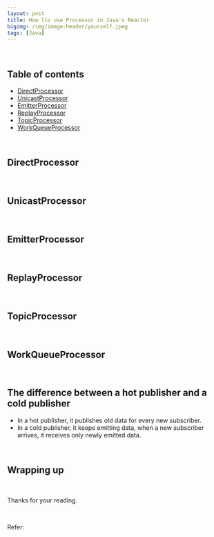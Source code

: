 ```yaml
---
layout: post
title: How lto use Processor in Java's Reactor
bigimg: /img/image-header/yourself.jpeg
tags: [Java]
---
```





<br>

## Table of contents
- [DirectProcessor](#directprocessor)
- [UnicastProcessor](#unicastprocessor)
- [EmitterProcessor](#emitterprocessor)
- [ReplayProcessor](#replayprocessor)
- [TopicProcessor](#topicprocessor)
- [WorkQueueProcessor](#workqueueprocessor)

<br>

## DirectProcessor




<br>

## UnicastProcessor



<br>

## EmitterProcessor



<br>

## ReplayProcessor



<br>

## TopicProcessor



<br>

## WorkQueueProcessor




<br>

## The difference between a hot publisher and a cold publisher
- In a hot publisher, it publishes old data for every new subscriber.
- In a cold publisher, it keeps emitting data, when a new subscriber arrives, it receives only newly emitted data.

<br>

## Wrapping up




<br>

Thanks for your reading.

<br>

Refer:

[]()